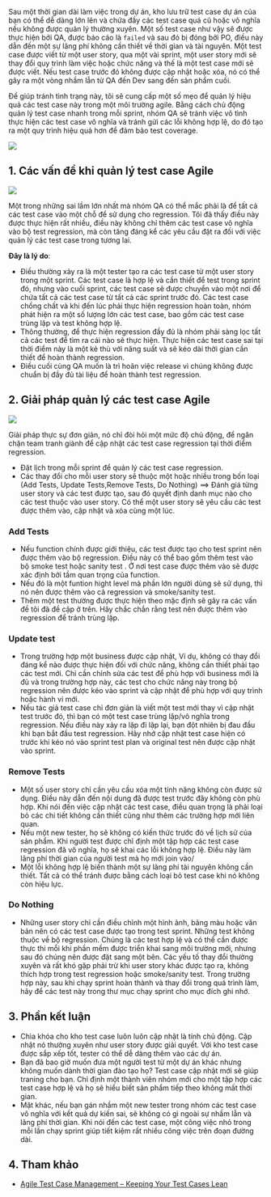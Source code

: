 Sau một thời gian dài làm việc trong dự án, kho lưu trữ test case dự án của bạn có thể dễ dàng lớn lên và chứa đầy các test case quá cũ hoặc vô nghĩa nếu không được quản lý thường xuyên. 
Một số test case như vậy sẽ được thực hiện bởi QA, được báo cáo là `failed` và sau đó bị đóng bởi PO, điều này dẫn đến một sự lãng phí không cần thiết về thời gian và tài nguyên. 
Một test case được viết từ một user story, qua một vài sprint, một user story mới sẽ thay đổi quy trình làm việc hoặc chức năng và thế là một test case mới sẽ được viết. 
Nếu test case trước đó không được cập nhật hoặc xóa, nó có thể gây ra một vòng nhầm lẫn từ QA đến Dev sang đến sản phẩm cuối.

Để giúp tránh tình trạng này, tôi sẽ cung cấp một số mẹo để quản lý hiệu quả các test case này trong một môi trường agile. Bằng cách chủ động quản lý test case nhanh trong mỗi sprint, nhóm QA sẽ tránh việc vô tình thực hiện các test case vô nghĩa và tránh gửi các lỗi không hợp lệ, do đó tạo ra một quy trình hiệu quả hơn để đảm bảo test coverage.

![](https://images.viblo.asia/0292bb22-2916-44f9-90bf-f10f0138313a.png)

## 1. Các vấn đề khi quản lý test case Agile

![](https://images.viblo.asia/d5e5debc-b802-4ead-927e-c2b944f4e753.jpg)

Một trong những sai lầm lớn nhất mà nhóm QA có thể mắc phải là để tất cả các test case vào một chỗ để sử dụng cho regression. Tôi đã thấy điều này được thực hiện rất nhiều, điều này không chỉ thêm các test case vô nghĩa vào bộ test regression, mà còn tăng đáng kể các yêu cầu đặt ra đối với việc quản lý các test case trong tương lai.

**Đây là lý do**: 
- Điều thường xảy ra là một tester tạo ra các test case từ một user story trong một sprint. Các test case là hợp lệ và cần thiết để test trong sprint đó, nhưng vào cuối sprint, các test case sẽ được chuyển vào một nơi để chứa tất cả các test case từ tất cả các sprint trước đó. Các test case chồng chất và khi đến lúc phải thực hiện regression hoàn toàn, nhóm phát hiện ra một số lượng lớn các test case, bao gồm các test case trùng lặp và test không hợp lệ. 
- Thông thường, để thực hiện regression đầy đủ là nhóm phải sàng lọc tất cả các test để tìm ra cái nào sẽ thực hiện. Thực hiện các test case sai tại thời điểm này là một kẻ thù với năng suất và sẽ kéo dài thời gian cần thiết để hoàn thành regression. 
- Điều cuối cùng QA muốn là trì hoãn việc release vì chúng không được chuẩn bị đầy đủ tài liệu để hoàn thành test regression.

## 2. Giải pháp quản lý các test case Agile

![](https://images.viblo.asia/09e5161c-05d0-4dcc-b8d3-1d409bda446a.jpg)

Giải pháp thực sự đơn giản, nó chỉ đòi hỏi một mức độ chủ động, để ngăn chặn team tranh giành để cập nhật các test case regression tại thời điểm regression. 
- Đặt lịch trong mỗi sprint để quản lý các test case regression. 
- Các thay đổi cho mỗi user story sẽ thuộc một hoặc nhiều trong bốn loại (Add Tests, Update Tests,Remove Tests, Do Nothing)
 ==>  Đánh giá từng user story và các test được tạo, sau đó quyết định danh mục nào cho các test thuộc vào user story. Có thể một user story sẽ yêu cầu các test được thêm vào, cập nhật và xóa cùng một lúc.

### Add Tests 

- Nếu function chính được giới thiệu, các test được tạo cho test sprint nên được thêm vào bộ regression. Điều này có thể bao gồm thêm test vào bộ  smoke test hoặc sanity test . Ở nơi test case được thêm vào sẽ được xác định bởi tầm quan trọng của function. 
- Nếu đó là một funtion hight level mà phần lớn người dùng sẽ sử dụng, thì nó nên được thêm vào cả regression và smoke/sanity test. 
- Thêm một test thường được thực hiện theo mặc định sẽ gây ra các vấn đề tôi đã đề cập ở trên. Hãy chắc chắn rằng test nên được thêm vào regression để tránh trùng lặp.

### Update test

- Trong trường hợp một business được cập nhật, Ví dụ, không có thay đổi đáng kể nào được thực hiện đối với chức năng, không cần thiết phải tạo các test mới. Chỉ cần chỉnh sửa các test để phù hợp với business mới là đủ và trong trường hợp này, các test cho chức năng này trong bộ regression nên được kéo vào sprint và cập nhật để phù hợp với quy trình hoặc hành vi mới. 
- Nếu tác giả test case chỉ đơn giản là viết một test mới thay vì cập nhật test trước đó, thì bạn có một test case trùng lặp/vô nghĩa trong regression. Nếu điều này xảy ra lặp đi lặp lại, bạn đột nhiên bị đau đầu khi bạn bắt đầu test regression. Hãy nhớ cập nhật test case hiện có trước khi kéo nó vào sprint test plan và original  test nên được cập nhật vào sprint.

### Remove Tests

- Một số user story chỉ cần yêu cầu xóa một tính năng không còn được sử dụng. Điều này dẫn đến nội dung đã được test trước đây không còn phù hợp. Khi nói đến việc cập nhật các test case, điều quan trọng là phải loại bỏ các chi tiết không cần thiết cũng như thêm các trường hợp mới liên quan. 
- Nếu một new tester, họ sẽ không có kiến thức trước đó về lịch sử của sản phẩm. Khi người test được chỉ định một tập hợp các test case regression đã vô nghĩa, họ sẽ khai các lỗi không hợp lệ. Điều này làm lãng phí thời gian của người test mà họ mới join vào/
- Một lỗi không hợp lệ biến thành một sự lãng phí tài nguyên không cần thiết. Tất cả có thể tránh được bằng cách loại bỏ test case khi nó không còn hiệu lực.

### Do Nothing

- Những user story chỉ cần điều chỉnh một hình ảnh, bảng màu hoặc văn bản nên có các test case được tạo trong test sprint. Những test không thuộc về bộ regression. Chúng là các test hợp lệ và có thể cần được thực thi mỗi khi phần mềm được triển khai sang môi trường mới, nhưng sau đó chúng nên được đặt sang một bên. Các yếu tố thay đổi thường xuyên và rất khó gặp phải trừ khi user story khác được tạo ra, không thích hợp trong test regression hoặc smoke/sanity test. Trong trường hợp này, sau khi chạy sprint hoàn thành và thay đổi trong quá trình làm, hãy để các test này trong thư mục chạy sprint cho mục đích ghi nhớ.

## 3. Phần kết luận

- Chìa khóa cho kho test case luôn luôn cập nhật là tính chủ động. Cập nhật nó thường xuyên như user story được giải quyết. Với kho test case được sắp xếp tốt, tester có thể dễ dàng thêm vào các dự án. 
- Bạn đã bao giờ muốn đưa một người test từ một dự án khác nhưng không muốn dành thời gian đào tạo họ? Test case cập nhật mới sẽ giúp traning cho bạn. Chỉ định một thành viên nhóm mới cho một tập hợp các test case hợp lệ và họ sẽ hiểu biết sản phẩm tiếp theo không mất thời gian.
-  Mặt khác, nếu bạn gán nhầm một new tester trong nhóm các test case vô nghĩa với kết quả dự kiến sai, sẽ không có gì ngoài sự nhầm lẫn và lãng phí thời gian. Khi nói đến các test case, một công việc nhỏ trong mỗi lần chạy sprint giúp tiết kiệm rất nhiều công việc trên đoạn đường dài.

## 4. Tham khảo

- [Agile Test Case Management – Keeping Your Test Cases Lean](https://blog.testlodge.com/agile-test-case-management/)
